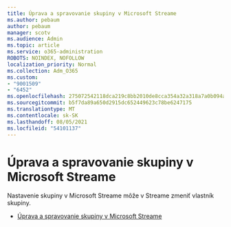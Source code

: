 ```yaml
---
title: Úprava a spravovanie skupiny v Microsoft Streame
ms.author: pebaum
author: pebaum
manager: scotv
ms.audience: Admin
ms.topic: article
ms.service: o365-administration
ROBOTS: NOINDEX, NOFOLLOW
localization_priority: Normal
ms.collection: Adm_O365
ms.custom:
- "9001509"
- "6452"
ms.openlocfilehash: 275072542118dca219c8bb2010de8cca354a32a318a7a0b094a3ec77bedcbadc
ms.sourcegitcommit: b5f7da89a650d2915dc652449623c78be6247175
ms.translationtype: MT
ms.contentlocale: sk-SK
ms.lasthandoff: 08/05/2021
ms.locfileid: "54101137"
---
```

# <a name="edit-and-manage-a-group-in-microsoft-stream"></a>Úprava a spravovanie skupiny v Microsoft Streame

Nastavenie skupiny v Microsoft Streame môže v Streame zmeniť vlastník skupiny.  

- [Úprava a spravovanie skupiny v Microsoft Streame](https://docs.microsoft.com/stream/portal-manage-groups)
